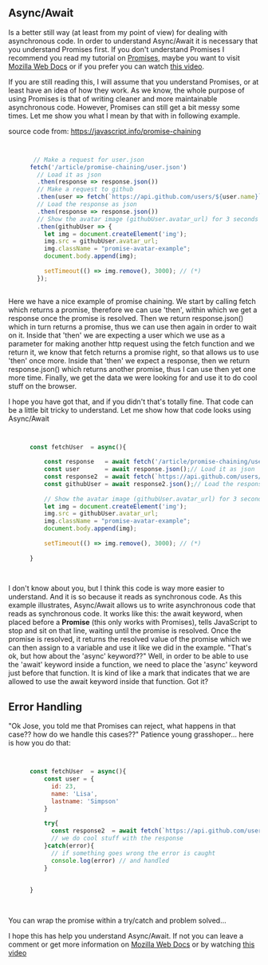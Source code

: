 ## Async/Await

Is a better still way (at least from my point of view) for dealing with asynchronous code. In order to understand Async/Await it is necessary that you understand Promises first. If you don't understand Promises I recommend you read my tutorial on [Promises](promises.md), maybe you want to visit [Mozilla Web Docs](https://developer.mozilla.org/en-US/docs/Web/JavaScript/Reference/Global_Objects/Promise) or if you prefer you can watch [this video](https://www.youtube.com/watch?v=2d7s3spWAzo).   

If you are still reading this, I will assume that you understand Promises, or at least have an idea of how they work. As we know, the whole purpose of using Promises is that of writing cleaner and more maintainable asynchronous code. However, Promises can still get a bit messy some times. Let me show you what I mean by that with in following example.

source code from: https://javascript.info/promise-chaining
```JavaScript


       // Make a request for user.json
      fetch('/article/promise-chaining/user.json')
        // Load it as json
        .then(response => response.json())
        // Make a request to github
        .then(user => fetch(`https://api.github.com/users/${user.name}`))
        // Load the response as json
        .then(response => response.json())
        // Show the avatar image (githubUser.avatar_url) for 3 seconds (maybe animate it)
        .then(githubUser => {
          let img = document.createElement('img');
          img.src = githubUser.avatar_url;
          img.className = "promise-avatar-example";
          document.body.append(img);
      
          setTimeout(() => img.remove(), 3000); // (*)
        });
        
```

Here we have a nice example of promise chaining. We start by calling fetch which returns a promise, therefore we can use 'then', within which we get a response once the promise is resolved. Then we return response.json() which in turn returns a promise, thus we can use then again in order to wait on it. Inside that 'then' we are expecting a user which we use as a parameter for making another http request using the fetch function and we return it, we know that fetch returns a promise right, so that allows us to use 'then' once more. Inside that 'then' we expect a response, then we return response.json() which returns another promise, thus I can use then yet one more time. Finally, we get the data we were looking for and use it to do cool stuff on the browser. 

I hope you have got that, and if you didn't that's totally fine. That code can be a little bit tricky to understand. Let me show how that code looks using Async/Await


```JavaScript


      const fetchUser  = async(){
      
          const response   = await fetch('/article/promise-chaining/user.json'); 
          const user       = await response.json();// Load it as json
          const response2  = await fetch(`https://api.github.com/users/${user.name}`);// Make a request to github
          const githubUser = await response2.json();// Load the response as json
          
          // Show the avatar image (githubUser.avatar_url) for 3 seconds (maybe animate it)  
          let img = document.createElement('img');
          img.src = githubUser.avatar_url;
          img.className = "promise-avatar-example";
          document.body.append(img);
          
          setTimeout(() => img.remove(), 3000); // (*)
          
      }
      
        
```
I don't know about you, but I think this code is way more easier to understand. And it is so because it reads as synchronous code. As this example illustrates, Async/Await allows us to write asynchronous code that reads as synchronous code. It works like this: the await keyword, when placed before a __Promise__ (this only works with Promises), tells JavaScript to stop and sit on that line, waiting until the promise is resolved. Once the promise is resolved, it returns the resolved value of the promise which we can then assign to a variable and use it like we did in the example. "That's ok, but how about the 'async' keyword??" Well, in order to be able to use the 'await' keyword inside a function, we need to place the 'async' keyword just before that function. It is kind of like a mark that indicates that we are allowed to use the await keyword inside that function. Got it?

## Error Handling

"Ok Jose, you told me that Promises can reject, what happens in that case?? how do we handle this cases??" 
Patience young grasshoper... here is how you do that:

```JavaScript


      const fetchUser  = async(){
          const user = {
            id: 23,
            name: 'Lisa',
            lastname: 'Simpson'
          }
          
          try{
            const response2  = await fetch(`https://api.github.com/users/${user.name}`);// Make a request
            // we do cool stuff with the response
          }catch(error){
            // if something goes wrong the error is caught 
            console.log(error) // and handled
          }
         
          
      }
      
        
```
You can wrap the promise within a try/catch and problem solved...


I hope this has help you understand Async/Await. If not you can leave a comment or get more information on [Mozilla Web Docs](https://developer.mozilla.org/en-US/docs/Web/JavaScript/Reference/Operators/await) or by watching [this video](https://www.youtube.com/watch?v=568g8hxJJp4&t=1090s)
